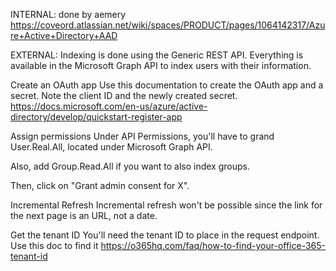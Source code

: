 INTERNAL:
done by aemery
https://coveord.atlassian.net/wiki/spaces/PRODUCT/pages/1064142317/Azure+Active+Directory+AAD

EXTERNAL:
Indexing is done using the Generic REST API. Everything is available in the Microsoft Graph API to index users with their information.

Create an OAuth app
Use this documentation to create the OAuth app and a secret. Note the client ID and the newly created secret. https://docs.microsoft.com/en-us/azure/active-directory/develop/quickstart-register-app

Assign permissions
Under API Permissions, you'll have to grand User.Real.All, located under Microsoft Graph API.

Also, add Group.Read.All if you want to also index groups.

Then, click on "Grant admin consent for X".

Incremental Refresh
Incremental refresh won't be possible since the link for the next page is an URL, not a date.

Get the tenant ID
You'll need the tenant ID to place in the request endpoint. Use this doc to find it https://o365hq.com/faq/how-to-find-your-office-365-tenant-id